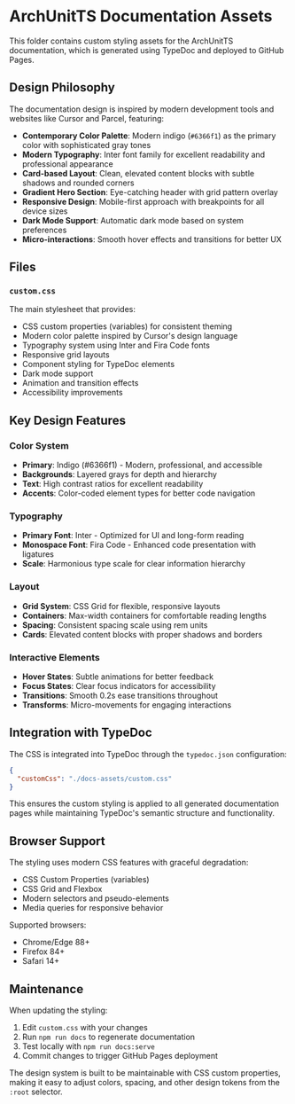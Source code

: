 # ArchUnitTS Documentation Assets

This folder contains custom styling assets for the ArchUnitTS documentation, which is generated using TypeDoc and deployed to GitHub Pages.

## Design Philosophy

The documentation design is inspired by modern development tools and websites like Cursor and Parcel, featuring:

- **Contemporary Color Palette**: Modern indigo (`#6366f1`) as the primary color with sophisticated gray tones
- **Modern Typography**: Inter font family for excellent readability and professional appearance
- **Card-based Layout**: Clean, elevated content blocks with subtle shadows and rounded corners
- **Gradient Hero Section**: Eye-catching header with grid pattern overlay
- **Responsive Design**: Mobile-first approach with breakpoints for all device sizes
- **Dark Mode Support**: Automatic dark mode based on system preferences
- **Micro-interactions**: Smooth hover effects and transitions for better UX

## Files

### `custom.css`

The main stylesheet that provides:

- CSS custom properties (variables) for consistent theming
- Modern color palette inspired by Cursor's design language
- Typography system using Inter and Fira Code fonts
- Responsive grid layouts
- Component styling for TypeDoc elements
- Dark mode support
- Animation and transition effects
- Accessibility improvements

## Key Design Features

### Color System

- **Primary**: Indigo (#6366f1) - Modern, professional, and accessible
- **Backgrounds**: Layered grays for depth and hierarchy
- **Text**: High contrast ratios for excellent readability
- **Accents**: Color-coded element types for better code navigation

### Typography

- **Primary Font**: Inter - Optimized for UI and long-form reading
- **Monospace Font**: Fira Code - Enhanced code presentation with ligatures
- **Scale**: Harmonious type scale for clear information hierarchy

### Layout

- **Grid System**: CSS Grid for flexible, responsive layouts
- **Containers**: Max-width containers for comfortable reading lengths
- **Spacing**: Consistent spacing scale using rem units
- **Cards**: Elevated content blocks with proper shadows and borders

### Interactive Elements

- **Hover States**: Subtle animations for better feedback
- **Focus States**: Clear focus indicators for accessibility
- **Transitions**: Smooth 0.2s ease transitions throughout
- **Transforms**: Micro-movements for engaging interactions

## Integration with TypeDoc

The CSS is integrated into TypeDoc through the `typedoc.json` configuration:

```json
{
  "customCss": "./docs-assets/custom.css"
}
```

This ensures the custom styling is applied to all generated documentation pages while maintaining TypeDoc's semantic structure and functionality.

## Browser Support

The styling uses modern CSS features with graceful degradation:

- CSS Custom Properties (variables)
- CSS Grid and Flexbox
- Modern selectors and pseudo-elements
- Media queries for responsive behavior

Supported browsers:

- Chrome/Edge 88+
- Firefox 84+
- Safari 14+

## Maintenance

When updating the styling:

1. Edit `custom.css` with your changes
2. Run `npm run docs` to regenerate documentation
3. Test locally with `npm run docs:serve`
4. Commit changes to trigger GitHub Pages deployment

The design system is built to be maintainable with CSS custom properties, making it easy to adjust colors, spacing, and other design tokens from the `:root` selector.

